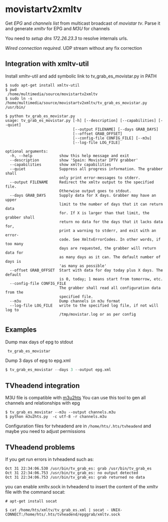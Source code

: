 # movistartv2xmltv 

Get *EPG* and *channels list* from multicast broadcast of *movistar tv*. Parse it
and generate *xmltv* for EPG and *M3U* for channels

You need to *setup dns 172.26.23.3* to resolve internals urls.

*Wired connection required*. UDP stream without any fix correction

## Integration with xmltv-util

Install xmltv-util and add symbolic link to tv_grab_es_movistar.py in PATH

```
$ sudo apt-get install xmltv-util
$ pwd
 /home/multimedia/source/movistartv2xmltv
$ sudo ln -s /home/multimedia/source/movistartv2xmltv/tv_grab_es_movistar.py /usr/bin/
```
```
$ python tv_grab_es_movistar.py
usage: tv_grab_es_movistar.py [-h] [--description] [--capabilities] [--quiet]
                              [--output FILENAME] [--days GRAB_DAYS]
                              [--offset GRAB_OFFSET]
                              [--config-file CONFIG_FILE] [--m3u]
                              [--log-file LOG_FILE]

optional arguments:
  -h, --help            show this help message and exit
  --description         show 'Spain: Movistar IPTV grabber'
  --capabilities        show xmltv capabilities
  --quiet               Suppress all progress information. The grabber shall
                        only print error-messages to stderr.
  --output FILENAME     Redirect the xmltv output to the specified file.
                        Otherwise output goes to stdout.
  --days GRAB_DAYS      Supply data for X days. Grabber may have an upper
                        limit to the number of days that it can return data
                        for. If X is larger than that limit, the grabber shall
                        return no data for the days that it lacks data for,
                        print a warning to stderr, and exit with an error-
                        code. See XmltvErrorCodes. In other words, if too many
                        days are requested, the grabber will return data for
                        as many days as it can. The default number of days is
                        'as many as possible'
  --offset GRAB_OFFSET  Start with data for day today plus X days. The default
                        is 0, today; 1 means start from tomorrow, etc.
  --config-file CONFIG_FILE
                        The grabber shall read all configuration data from the
                        specified file.
  --m3u                 Dump channels in m3u format
  --log-file LOG_FILE   write to the specified log file, if not will log to
                        /tmp/movistar.log or as per config

```

## Examples

Dump max days of epg to stdout

```sh	
 tv_grab_es_movistar
```

Dump 3 days of epg to epg.xml

```s
$ tv_grab_es_movistar --days 3 --output epg.xml
```

## TVheadend integration

M3U file is compatible with [m3u2hts](https://github.com/grudolf/m3u2hts)
You can use this tool to gen all channels and relationships with epg

```
$ tv_grab_es_movistar --m3u --output channels.m3u
$ python m3u2hts.py  -c utf-8 -r channels.m3u
```

Configuration files for tvheadend are in `/home/hts/.hts/tvheadend` and maybe you need to adjust permissions

## TVheadend problems

If you get run errors in tvheadend such as:
```
Oct 31 22:34:06.530 /usr/bin/tv_grab_es: grab /usr/bin/tv_grab_es
Oct 31 22:34:06.753 /usr/bin/tv_grab_es: no output detected
Oct 31 22:34:06.753 /usr/bin/tv_grab_es: grab returned no data
```
you can enable xmltv.sock in tvheadend to insert the content of the xmltv file with the command socat:

```
# apt-get install socat

$ cat /home/hts/xmltv/tv_grab_es.xml | socat - UNIX-CONNECT:/home/hts/.hts/tvheadend/epggrab/xmltv.sock
```